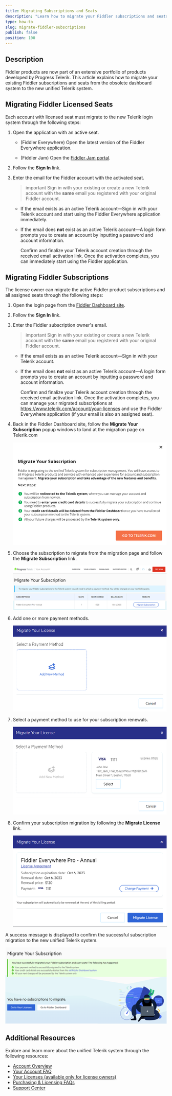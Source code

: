 ```yaml
---
title: Migrating Subscriptions and Seats
description: "Learn how to migrate your Fiddler subscriptions and seats from the obsolete Fiddler dashboard site to the Telerik administrative panel."
type: how-to
slug: migrate-fiddler-subscriptions
publish: false
position: 100
---
```




## Description


Fiddler products are now part of an extensive portfolio of products developed by Progress Telerik. This article explains how to migrate your existing Fiddler subscriptions and seats from the obsolete dashboard system to the new unified Telerik system.


## Migrating Fiddler Licensed Seats

Each account with licensed seat must migrate to the new Telerik login system through the following steps:

1. Open the application with an active seat.

    * (Fiddler Everywhere) Open the latest version of the Fiddler Everywhere application.
    
    * (Fiddler Jam) Open the [Fiddler Jam portal](https://jam.getfiddler.com). 

1. Follow the **Sign In** link.

1. Enter the email for the Fiddler account with the activated seat.

    >important Sign in with your existing or create a new Telerik account with the **same** email you registered with your original Fiddler account.

    * If the email exists as an active Telerik account&mdash;Sign in with your Telerik account and start using the Fiddler Everywhere application immediately.

    * If the email does **not** exist as an active Telerik account&mdash;A login form prompts you to create an account by inputting a password and account information.

        Confirm and finalize your Telerik account creation through the received email activation link. Once the activation completes, you can immediately start using the Fiddler application.



## Migrating Fiddler Subscriptions

The license owner can migrate the active Fiddler product subscriptions and all assigned seats through the following steps:

1. Open the login page from the [Fiddler Dashboard site](https://dashboard.getfiddler.com/login).

1. Follow the **Sign In** link.

1. Enter the Fiddler subscription owner's email.

    >important Sign in with your existing or create a new Telerik account with the **same** email you registered with your original Fiddler account.

    * If the email exists as an active Telerik account&mdash;Sign in with your Telerik account.

    * If the email does **not** exist as an active Telerik account&mdash;A login form prompts you to create an account by inputting a password and account information. 

        Confirm and finalize your Telerik account creation through the received email activation link. Once the activation completes, you can manage your migrated subscriptions at https://www.telerik.com/account/your-licenses and use the Fiddler Everywhere application (if your email is also an assigned seat).


1. Back in the Fiddler Dashboard site, follow the **Migrate Your Subscription** popup windows to land at the migration page on Telerik.com

    ![Migrate in Dashboard](./images/migrate/license_migration_dash_001.png)

1. Choose the subscription to migrate from the migration page and follow the **Migrate Subscription** link.

    ![Migrate in Telerik](./images/migrate/license_migration_dash_002.png)

1. Add one or more payment methods.

    ![Add a payment method](./images/migrate/license_migration_dash_003.png)

1. Select a payment method to use for your subscription renewals.

    ![Select a payment method](./images/migrate/license_migration_dash_005.png)

1. Confirm your subscription migration by following the **Migrate License** link.

    ![Confirm migration](./images/migrate/license_migration_dash_006.png)

A success message is displayed to confirm the successful subscription migration to the new unified Telerik system.

 ![Confirm migration](./images/migrate/license_migration_dash_007.png)


## Additional Resources

Explore and learn more about the unified Telerik system through the following resources:

- [Account Overview](https://wwwuat.telerik.com/account/)
- [Your Account FAQ](https://www.telerik.com/account/faqs)
- [Your Licenses (available only for license owners)](https://www.telerik.com/account/your-licenses)
- [Purchasing & Licensing FAQs](https://www.telerik.com/purchase/faq/licensing-purchasing)
- [Support Center](https://wwwuat.telerik.com/account/support-center)